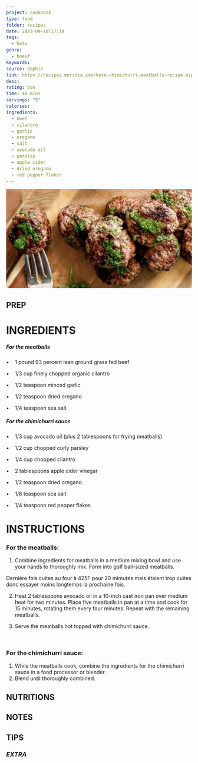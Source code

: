 ```yaml
---
project: cookbook
type: food
folder: recipes
date: 2023-09-18T17:19
tags:
  - keto
genre:
  - boeuf
keywords: 
source: Sophie
link: https://recipes.mercola.com/keto-chimichurri-meatballs-recipe.aspx?utm_source=dnl&utm_medium=email&utm_content=art2&utm_campaign=20181104Z1_UCM&et_cid=DM245312&et_rid=461637329
desc: 
rating: bon
time: 40 mins
servings: "5"
calories: 
ingredients:
  - beef
  - cilantro
  - garlic
  - oregano
  - salt
  - avocado oil
  - parsley
  - apple cider
  - dried oregano
  - red pepper flakes
---
```


![IMAGE](image_89.png)


## PREP


# INGREDIENTS

##### **For the meatballs**

•    1 pound 93 percent lean ground grass fed beef

•    1/3 cup finely chopped organic cilantro

•    1/2 teaspoon minced garlic

•    1/2 teaspoon dried oregano

•    1/4 teaspoon sea salt

##### **For the chimichurri sauce**

•    1/3 cup avocado oil (plus 2 tablespoons for frying meatballs)

•    1/2 cup chopped curly parsley

•    1/4 cup chopped cilantro

•    2 tablespoons apple cider vinegar

•    1/2 teaspoon dried oregano

•    1/8 teaspoon sea salt

•    1/4 teaspoon red pepper flakes



# INSTRUCTIONS

### For the meatballs:

1. Combine ingredients for meatballs in a medium mixing bowl and use your hands to thoroughly mix. Form into golf ball-sized meatballs.

Dernière fois cuites au four à 425F pour 20 mimutes mais étaient trop cuites donc essayer moins longtemps la prochaine fois.

2. Heat 2 tablespoons avocado oil in a 10-inch cast iron pan over medium heat for two minutes. Place five meatballs in pan at a time and cook for 15 minutes, rotating them every four minutes. Repeat with the remaining meatballs.

3. Serve the meatballs hot topped with chimichurri sauce.

  
### For the chimichurri sauce:

1. While the meatballs cook, combine the ingredients for the chimichurri sauce in a food processor or blender.
2. Blend until thoroughly combined.

## NUTRITIONS



## NOTES



## TIPS



### *EXTRA*



